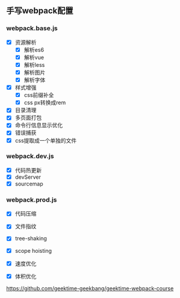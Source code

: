 ## 手写webpack配置

### webpack.base.js

- [x] 资源解析
    - [x] 解析es6
    - [x] 解析vue
    - [x] 解析less
    - [x] 解析图片
    - [x] 解析字体
- [x] 样式增强
    - [x] css前缀补全
    - [x] css px转换成rem
- [x] 目录清理
- [x] 多页面打包
- [x] 命令行信息显示优化
- [x] 错误捕获
- [x] css提取成一个单独的文件

### webpack.dev.js

- [x] 代码热更新
- [x] devServer
- [x] sourcemap

### webpack.prod.js

- [x] 代码压缩
- [x] 文件指纹
- [x] tree-shaking
- [x] scope hoisting
- [x] 速度优化
- [x] 体积优化 



https://github.com/geektime-geekbang/geektime-webpack-course